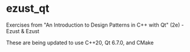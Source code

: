 # ezust_qt

Exercises from "An Introduction to Design Patterns in C++ with Qt" (2e) - Ezust & Ezust

These are being updated to use C++20, Qt 6.7.0, and CMake

